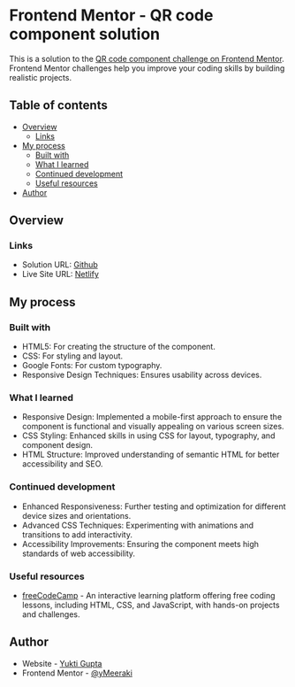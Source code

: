 # Frontend Mentor - QR code component solution

This is a solution to the [QR code component challenge on Frontend Mentor](https://www.frontendmentor.io/challenges/qr-code-component-iux_sIO_H). Frontend Mentor challenges help you improve your coding skills by building realistic projects. 

## Table of contents

- [Overview](#overview)
  - [Links](#links)
- [My process](#my-process)
  - [Built with](#built-with)
  - [What I learned](#what-i-learned)
  - [Continued development](#continued-development)
  - [Useful resources](#useful-resources)
- [Author](#author)

## Overview

### Links

- Solution URL: [Github](https://github.com/yMeeraki/qr-code-component)
- Live Site URL: [Netlify](https://qrcodes-fe.netlify.app/)

## My process

### Built with

- HTML5: For creating the structure of the component.
- CSS: For styling and layout.
- Google Fonts: For custom typography.
- Responsive Design Techniques: Ensures usability across devices.

### What I learned

- Responsive Design: Implemented a mobile-first approach to ensure the component is functional and visually appealing on various screen sizes.
- CSS Styling: Enhanced skills in using CSS for layout, typography, and component design.
- HTML Structure: Improved understanding of semantic HTML for better accessibility and SEO.

### Continued development

- Enhanced Responsiveness: Further testing and optimization for different device sizes and orientations.
- Advanced CSS Techniques: Experimenting with animations and transitions to add interactivity.
- Accessibility Improvements: Ensuring the component meets high standards of web accessibility.

### Useful resources

- [freeCodeCamp](https://www.freecodecamp.org/learn) -  An interactive learning platform offering free coding lessons, including HTML, CSS, and JavaScript, with hands-on projects and challenges.

## Author

- Website - [Yukti Gupta](https://www.linkedin.com/in/yukti-gupta-589974195)
- Frontend Mentor - [@yMeeraki](https://www.frontendmentor.io/profile/yMeeraki)



